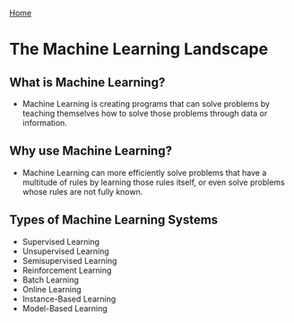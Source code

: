 [Home](../README.md)

# The Machine Learning Landscape

## What is Machine Learning?

- Machine Learning is creating programs that can solve problems by teaching themselves how to solve those problems through data or information.

## Why use Machine Learning?

- Machine Learning can more efficiently solve problems that have a multitude of rules by learning those rules itself, or even solve problems whose rules are not fully known. 

## Types of Machine Learning Systems

- Supervised Learning
- Unsupervised Learning
- Semisupervised Learning
- Reinforcement Learning
- Batch Learning
- Online Learning
- Instance-Based Learning
- Model-Based Learning